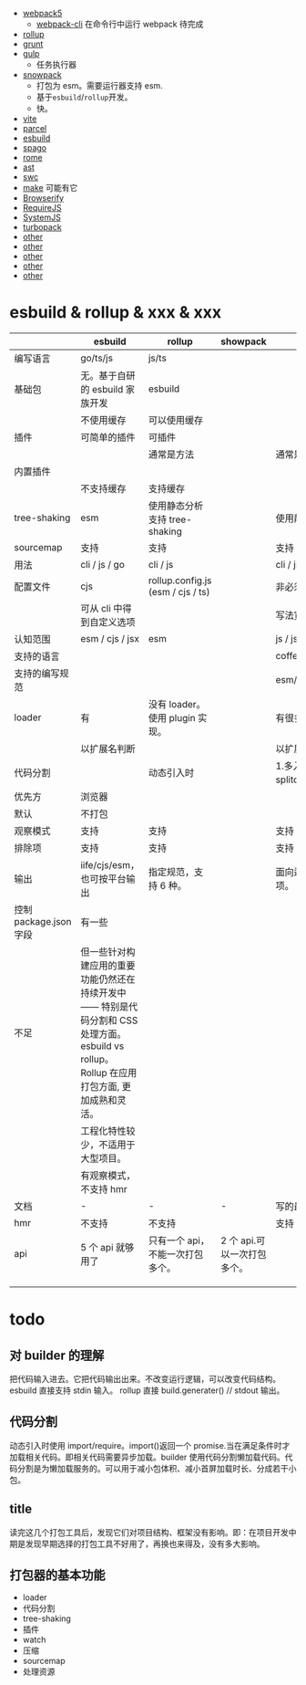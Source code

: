 - [webpack5](/builder/webpack5/index.html)
  - [webpack-cli](/jsPackages/webpackCli.html) 在命令行中运行 webpack 待完成
- [rollup](/builder/rollup/index.html)
- [grunt](/builder/grunt/index.html)
- [gulp](/builder/gulp/index.html)
  - 任务执行器
- [snowpack](/builder/snowpack/index.html)
  - 打包为 esm。需要运行器支持 esm.
  - 基于`esbuild`/`rollup`开发。
  - 快。
- [vite](/builder/vite/index.html)
- [parcel](/builder/parcel.html)
- [esbuild](/builder/esbuild.html)
- [spago](/builder/spago.html)
- [rome](/builder/rome/index.html)
- [ast](/builder/ast.html)
- [swc](/builder/swc.html)
- [make](/builder/make.html) 可能有它
- [Browserify](/builder/Browserify.html)
- [RequireJS](/builder/RequireJS.html)
- [SystemJS](/builder/SystemJS.html)
- [turbopack](/builder/turbopack/index.html)
- [other](/builder/other.html)
- [other](/builder/other.html)
- [other](/builder/other.html)
- [other](/builder/other.html)
- [other](/builder/other.html)

# esbuild & rollup & xxx & xxx

|                        | esbuild                                                                                                                                     | rollup                            | showpack                    | webpack5                                                            |     |     |     |     |     |     |
| ---------------------- | ------------------------------------------------------------------------------------------------------------------------------------------- | --------------------------------- | --------------------------- | ------------------------------------------------------------------- | --- | --- | --- | --- | --- | --- |
| 编写语言               | go/ts/js                                                                                                                                    | js/ts                             |                             |                                                                     |     |     |     |     |     |     |
| 基础包                 | 无。基于自研的 esbuild 家族开发                                                                                                             | esbuild                           |                             |                                                                     |     |     |     |     |     |     |
|                        | 不使用缓存                                                                                                                                  | 可以使用缓存                      |                             |                                                                     |     |     |     |     |     |     |
| 插件                   | 可简单的插件                                                                                                                                | 可插件                            |                             |                                                                     |     |     |     |     |     |     |
|                        |                                                                                                                                             | 通常是方法                        |                             | 通常是实例，可使用多次。                                            |     |     |     |     |     |     |
| 内置插件               |                                                                                                                                             |                                   |                             |                                                                     |     |     |     |     |     |     |
|                        | 不支持缓存                                                                                                                                  | 支持缓存                          |                             |                                                                     |     |     |     |     |     |     |
| tree-shaking           | esm                                                                                                                                         | 使用静态分析支持 tree-shaking     |                             | 使用静态分析支持 tree-shaking                                       |     |     |     |     |     |     |
| sourcemap              | 支持                                                                                                                                        | 支持                              |                             | 支持                                                                |     |     |     |     |     |     |
| 用法                   | cli / js / go                                                                                                                               | cli / js                          |                             | cli / js                                                            |     |     |     |     |     |     |
| 配置文件               | cjs                                                                                                                                         | rollup.config.js (esm / cjs / ts) |                             | 非必须，webpack.config.js (cjs)                                     |     |     |     |     |     |     |
|                        | 可从 cli 中得到自定义选项                                                                                                                   |                                   |                             | 写法宽泛                                                            |     |     |     |     |     |     |
| 认知范围               | esm / cjs / jsx                                                                                                                             | esm                               |                             | js / json                                                           |     |     |     |     |     |     |
| 支持的语言             |                                                                                                                                             |                                   |                             | coffeescript/ts/esnext/less/sass/stylus/elm                         |     |     |     |     |     |     |
| 支持的编写规范         |                                                                                                                                             |                                   |                             | esm/cjs/amd/assets/wasm                                             |     |     |     |     |     |     |
| loader                 | 有                                                                                                                                          | 没有 loader。使用 plugin 实现。   |                             | 有很多                                                              |     |     |     |     |     |     |
|                        | 以扩展名判断                                                                                                                                |                                   |                             | 以扩展名判断                                                        |     |     |     |     |     |     |
| 代码分割               |                                                                                                                                             | 动态引入时                        |                             | 1.多入口。2.入口中明确依赖或使用 splitchunkplugin 插件 3.动态引入时 |     |     |     |     |     |     |
| 优先方                 | 浏览器                                                                                                                                      |                                   |                             |                                                                     |     |     |     |     |     |     |
| 默认                   | 不打包                                                                                                                                      |                                   |                             |                                                                     |     |     |     |     |     |     |
| 观察模式               | 支持                                                                                                                                        | 支持                              |                             | 支持                                                                |     |     |     |     |     |     |
| 排除项                 | 支持                                                                                                                                        | 支持                              |                             | 支持                                                                |     |     |     |     |     |     |
| 输出                   | iife/cjs/esm，也可按平台输出                                                                                                                | 指定规范，支持 6 种。             |                             | 面向运行环境输出。打库包时有丰富的输出选项。                        |     |     |     |     |     |     |
| 控制 package.json 字段 | 有一些                                                                                                                                      |                                   |                             |                                                                     |     |     |     |     |     |     |
| 不足                   | 但一些针对构建应用的重要功能仍然还在持续开发中 —— 特别是代码分割和 CSS 处理方面。esbuild vs rollup。Rollup 在应用打包方面, 更加成熟和灵活。 |                                   |                             |                                                                     |     |     |     |     |     |     |
|                        | 工程化特性较少，不适用于大型项目。                                                                                                          |                                   |                             |                                                                     |     |     |     |     |     |     |
|                        | 有观察模式，不支持 hmr                                                                                                                      |                                   |                             |                                                                     |     |     |     |     |     |     |
| 文档                   | -                                                                                                                                           | -                                 | -                           | 写的最好                                                            |     |     |     |     |     |     |
| hmr                    | 不支持                                                                                                                                      | 不支持                            |                             | 支持                                                                |     |     |     |     |     |     |
| api                    | 5 个 api 就够用了                                                                                                                           | 只有一个 api，不能一次打包多个。  | 2 个 api.可以一次打包多个。 |                                                                     |     |     |     |     |     |     |
|                        |                                                                                                                                             |                                   |                             |                                                                     |     |     |     |     |     |     |
|                        |                                                                                                                                             |                                   |                             |                                                                     |     |     |     |     |     |     |
|                        |                                                                                                                                             |                                   |                             |                                                                     |     |     |     |     |     |     |

# todo

## 对 builder 的理解

把代码输入进去。它把代码输出出来。不改变运行逻辑，可以改变代码结构。
esbuild 直接支持 stdin 输入。
rollup 直接 build.generater() // stdout 输出。

## 代码分割

动态引入时使用 import/require。import()返回一个 promise.当在满足条件时才加载相关代码。即相关代码需要异步加载。builder 使用代码分割懒加载代码。代码分割是为懒加载服务的。可以用于减小包体积、减小首屏加载时长、分成若干小包。

## title

读完这几个打包工具后，发现它们对项目结构、框架没有影响。即：在项目开发中期是发现早期选择的打包工具不好用了，再换也来得及，没有多大影响。

## 打包器的基本功能

- loader
- 代码分割
- tree-shaking
- 插件
- watch
- 压缩
- sourcemap
- 处理资源

